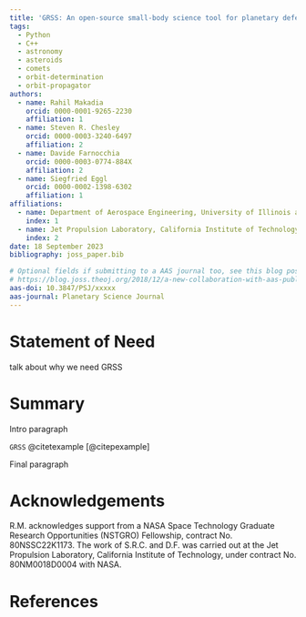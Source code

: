 ```yaml
---
title: 'GRSS: An open-source small-body science tool for planetary defense'
tags:
  - Python
  - C++
  - astronomy
  - asteroids
  - comets
  - orbit-determination
  - orbit-propagator
authors:
  - name: Rahil Makadia
    orcid: 0000-0001-9265-2230
    affiliation: 1
  - name: Steven R. Chesley
    orcid: 0000-0003-3240-6497
    affiliation: 2
  - name: Davide Farnocchia
    orcid: 0000-0003-0774-884X
    affiliation: 2
  - name: Siegfried Eggl
    orcid: 0000-0002-1398-6302
    affiliation: 1
affiliations:
  - name: Department of Aerospace Engineering, University of Illinois at Urbana-Champaign, Urbana, IL 61801, USA
    index: 1
  - name: Jet Propulsion Laboratory, California Institute of Technology, Pasadena, CA 91109, USA
    index: 2
date: 18 September 2023
bibliography: joss_paper.bib

# Optional fields if submitting to a AAS journal too, see this blog post:
# https://blog.joss.theoj.org/2018/12/a-new-collaboration-with-aas-publishing
aas-doi: 10.3847/PSJ/xxxxx
aas-journal: Planetary Science Journal
---
```


# Statement of Need

talk about why we need GRSS

# Summary

Intro paragraph

``GRSS`` @citetexample [@citepexample]

Final paragraph

# Acknowledgements

R.M. acknowledges support from a NASA Space Technology Graduate Research Opportunities (NSTGRO) Fellowship, contract No. 80NSSC22K1173. The work of S.R.C. and D.F. was carried out at the Jet Propulsion Laboratory, California Institute of Technology, under contract No. 80NM0018D0004 with NASA.

# References
